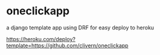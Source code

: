 # oneclickapp
a django template app using DRF for easy deploy to heroku

https://heroku.com/deploy?template=https://github.com/clivern/oneclickapp
